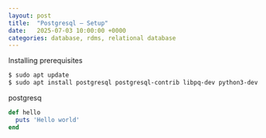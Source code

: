 ```yaml
---
layout: post
title:  "Postgresql – Setup"
date:   2025-07-03 10:00:00 +0000
categories: database, rdms, relational database
---
```


Installing prerequisites
```bash 
$ sudo apt update
$ sudo apt install postgresql postgresql-contrib libpq-dev python3-dev
```

postgresq

```ruby
def hello
  puts 'Hello world'
end
```
